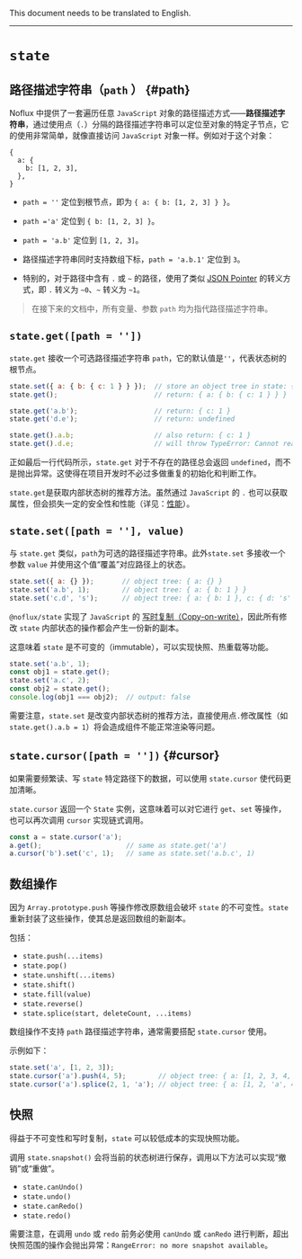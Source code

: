 This document needs to be translated to English.

---

# `state`

## 路径描述字符串（`path` ） {#path}

Noflux 中提供了一套遍历任意 `JavaScript` 对象的路径描述方式——**路径描述字符串**，通过使用点（`.`）分隔的路径描述字符串可以定位至对象的特定子节点，它的使用非常简单，就像直接访问 `JavaScript` 对象一样。例如对于这个对象：

```
{
  a: {
    b: [1, 2, 3],
  },
}
```

* `path = ''` 定位到根节点，即为 `{ a: { b: [1, 2, 3] } }`。

* `path ='a'` 定位到 `{ b: [1, 2, 3] }`。

* `path = 'a.b'` 定位到 `[1, 2, 3]`。

* 路径描述字符串同时支持数组下标，`path = 'a.b.1'` 定位到 `3`。

* 特别的，对于路径中含有 `.` 或 `~` 的路径，使用了类似 [JSON Pointer](http://tools.ietf.org/html/rfc6901) 的转义方式，即 `.` 转义为 `~0`、`~` 转义为 `~1`。

> 在接下来的文档中，所有变量、参数 `path` 均为指代路径描述字符串。

## `state.get([path = ''])`

`state.get` 接收一个可选路径描述字符串 `path`，它的默认值是`''`，代表状态树的根节点。

```js
state.set({ a: { b: { c: 1 } } });  // store an object tree in state: { a: { b: { c: 1 } } }
state.get();                        // return: { a: { b: { c: 1 } } }

state.get('a.b');                   // return: { c: 1 }
state.get('d.e');                   // return: undefined

state.get().a.b;                    // also return: { c: 1 }
state.get().d.e;                    // will throw TypeError: Cannot read property 'e' of undefined
```

正如最后一行代码所示，`state.get` 对于不存在的路径总会返回 `undefined`，而不是抛出异常。这使得在项目开发时不必过多做重复的初始化和判断工作。

`state.get`是获取内部状态树的推荐方法。虽然通过 `JavaScript` 的 `.` 也可以获取属性，但会损失一定的安全性和性能（详见：[性能](#)）。

## `state.set([path = ''], value)`

与 `state.get` 类似，`path`为可选的路径描述字符串。此外`state.set` 多接收一个参数 `value` 并使用这个值“覆盖”对应路径上的状态。

```js
state.set({ a: {} });       // object tree: { a: {} }
state.set('a.b', 1);        // object tree: { a: { b: 1 } }
state.set('c.d', 's');      // object tree: { a: { b: 1 }, c: { d: 's' } }
```

`@noflux/state` 实现了 `JavaScript` 的 [写时复制（Copy-on-write）](https://zh.wikipedia.org/zh-cn/%E5%86%99%E5%85%A5%E6%97%B6%E5%A4%8D%E5%88%B6)，因此所有修改 `state` 内部状态的操作都会产生一份新的副本。

这意味着 `state` 是不可变的（immutable），可以实现快照、热重载等功能。

```js
state.set('a.b', 1);
const obj1 = state.get();
state.set('a.c', 2);
const obj2 = state.get();
console.log(obj1 === obj2);  // output: false
```

需要注意，`state.set` 是改变内部状态树的推荐方法，直接使用点`.`修改属性（如 `state.get().a.b = 1`）将会造成组件不能正常渲染等问题。

## `state.cursor([path = ''])` {#cursor}

如果需要频繁读、写 `state` 特定路径下的数据，可以使用 `state.cursor` 使代码更加清晰。

`state.cursor` 返回一个 `State` 实例，这意味着可以对它进行 `get`、`set` 等操作，也可以再次调用 `cursor` 实现链式调用。

```js
const a = state.cursor('a');
a.get();                     // same as state.get('a')
a.cursor('b').set('c', 1);   // same as state.set('a.b.c', 1)
```
## 数组操作

因为 `Array.prototype.push` 等操作修改原数组会破坏 `state` 的不可变性。`state` 重新封装了这些操作，使其总是返回数组的新副本。

包括：

* `state.push(...items)`
* `state.pop()`
* `state.unshift(...items)`
* `state.shift()`
* `state.fill(value)`
* `state.reverse()`
* `state.splice(start, deleteCount, ...items)`

数组操作不支持 `path` 路径描述字符串，通常需要搭配 `state.cursor` 使用。

示例如下：

```js
state.set('a', [1, 2, 3]);
state.cursor('a').push(4, 5);        // object tree: { a: [1, 2, 3, 4, 5] }
state.cursor('a').splice(2, 1, 'a'); // object tree: { a: [1, 2, 'a', 4, 5] }
```
## 快照

得益于不可变性和写时复制，`state` 可以较低成本的实现快照功能。

调用 `state.snapshot()` 会将当前的状态树进行保存，调用以下方法可以实现“撤销”或“重做”。

* `state.canUndo()`
* `state.undo()`
* `state.canRedo()`
* `state.redo()`

需要注意，在调用 `undo` 或 `redo` 前务必使用 `canUndo` 或 `canRedo` 进行判断，超出快照范围的操作会抛出异常：`RangeError: no more snapshot available`。
